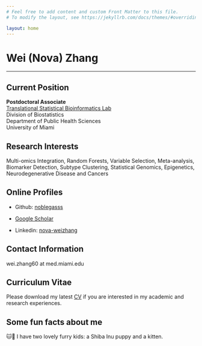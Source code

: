 ```yaml
---
# Feel free to add content and custom Front Matter to this file.
# To modify the layout, see https://jekyllrb.com/docs/themes/#overriding-theme-defaults

layout: home
---
```


<h1>Wei (Nova) Zhang</h1>

-----------------------

<h2>Current Position</h2>

**Postdoctoral Associate** <br />
[Translational Statistical Bioinformatics Lab](https://transbioinfolab.org/) <br />
Division of Biostatistics <br />
Department of Public Health Sciences <br />
University of Miami 

<h2>Research Interests</h2>

Multi-omics Integration, Random Forests, Variable Selection, Meta-analysis, Biomarker Detection, Subtype Clustering,
Statistical Genomics, Epigenetics, Neurodegenerative Disease and Cancers


<h2>Online Profiles</h2>

- Github: [noblegasss](https://github.com/noblegasss)

- [Google Scholar]([http://linkedin.com/in/nova-weizhang](https://scholar.google.com/citations?user=BRtsZUAAAAAJ&hl=en))

- Linkedin: [nova-weizhang](http://linkedin.com/in/nova-weizhang)

<h2>Contact Information</h2>

wei.zhang60 at med.miami.edu

<h2>Curriculum Vitae</h2>

Please download my latest [CV](http://noblegasss.github.io/assets/WZ_CV241111.pdf)
if you are interested in my academic and research experiences.

<h2>Some fun facts about me</h2> 

🐱🐶 I have two lovely furry kids: a Shiba Inu puppy and a kitten.

